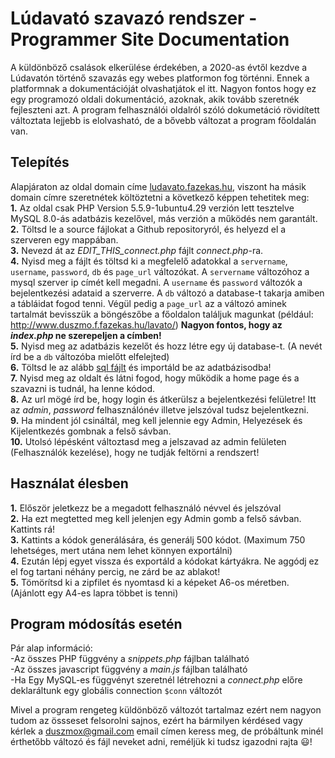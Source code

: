 # Lúdavató szavazó rendszer - Programmer Site Documentation

A küldönböző csalások elkerülése érdekében, a 2020-as évtől kezdve a Lúdavatón történő szavazás egy webes platformon fog történni. Ennek a platformnak a dokumentációját olvashatjátok el itt. Nagyon fontos hogy ez egy programozó oldali dokumentáció, azoknak, akik tovább szeretnék fejleszteni azt. A program felhasználói oldalról szóló dokumetáció rövidített változtata lejjebb is elolvasható, de a bővebb változat a program főoldalán van.

## Telepítés

Alapjáraton az oldal domain címe [ludavato.fazekas.hu](https://ludavato.fazekas.hu), viszont ha másik domain címre szeretnétek költöztetni a következő képpen tehetitek meg:  
**1.** Az oldal csak PHP Version 5.5.9-1ubuntu4.29 verzión lett tesztelve MySQL 8.0-ás adatbázis kezelővel, más verzión a működés nem garantált.  
**2.** Töltsd le a source fájlokat a Github repositoryról, és helyezd el a szerveren egy mappában.  
**3.** Nevezd át az *EDIT_THIS_connect.php* fájlt *connect.php*-ra.  
**4.** Nyisd meg a fájlt és töltsd ki a megfelelő adatokkal a `servername`, `username`, `password`, `db` és `page_url` változókat. A `servername` változóhoz a mysql szerver ip címét kell megadni. A `username` és `password` változók a bejelentkezési adataid a szerverre. A `db` változó a database-t takarja amiben a tábláidat fogod tenni. Végül pedig a `page_url` az a változó aminek tartalmát bevisszük a böngészőbe a főoldalon találjuk magunkat (például: http://www.duszmo.f.fazekas.hu/lavato/) **Nagyon fontos, hogy az _index.php_ ne szerepeljen a címben!**  
**5.** Nyisd meg az adatbázis kezelőt és hozz létre egy új database-t. (A nevét írd be a `db` változóba mielőtt elfelejted)  
**6.** Töltsd le az alább [sql fájlt](https://www.mediafire.com/file/hqowwz4eg2px3nt/duszmo.sql/file) és importáld be az adatbázisodba!  
**7.** Nyisd meg az oldalt és látni fogod, hogy működik a home page és a szavazni is tudnál, ha lenne kódod.   
**8.** Az url mögé írd be, hogy login és átkerülsz a bejelentkezési felületre! Itt az *admin*, *password* felhasználónév illetve jelszóval tudsz bejelentkezni.  
**9.** Ha mindent jól csináltál, meg kell jelennie egy Admin, Helyezések és Kijelentkezés gombnak a felső sávban.  
**10.** Utolsó lépésként változtasd meg a jelszavad az admin felületen (Felhasználók kezelése), hogy ne tudják feltörni a rendszert!  


## Használat élesben
**1.** Először jeletkezz be a megadott felhasználó névvel és jelszóval  
**2.** Ha ezt megtetted meg kell jelenjen egy Admin gomb a felső sávban. Kattints rá!  
**3.** Kattints a kódok generálására, és generálj 500 kódot. (Maximum 750 lehetséges, mert utána nem lehet könnyen exportálni)  
**4.** Ezután lépj egyet vissza és exportáld a kódokat kártyákra. Ne aggódj ez el fog tartani néhány percig, ne zárd be az ablakot!  
**5.** Tömörítsd ki a zipfilet és nyomtasd ki a képeket A6-os méretben. (Ajánlott egy A4-es lapra többet is tenni)  

## Program módosítás esetén
Pár alap információ:  
-Az összes PHP függvény a *snippets.php* fájlban található  
-Az összes javascript függvény a *main.js* fájlban található  
-Ha Egy MySQL-es függvényt szeretnél létrehozni a *connect.php* előre deklaráltunk egy globális connection `$conn` változót  

Mivel a program rengeteg küldönböző változót tartalmaz ezért nem nagyon tudom az össseset felsorolni sajnos, ezért ha bármilyen kérdésed vagy kérlek a duszmox@gmail.com email címen keress meg, de próbáltunk minél érthetőbb változó és fájl neveket adni, reméljük ki tudsz igazodni rajta :smiley:!
